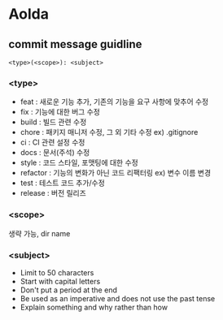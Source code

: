 # Aolda

## commit message guidline

```
<type>(<scope>): <subject>
```

### **\<type>**

- feat : 새로운 기능 추가, 기존의 기능을 요구 사항에 맞추어 수정
- fix : 기능에 대한 버그 수정
- build : 빌드 관련 수정
- chore : 패키지 매니저 수정, 그 외 기타 수정 ex) .gitignore
- ci : CI 관련 설정 수정
- docs : 문서(주석) 수정
- style : 코드 스타일, 포맷팅에 대한 수정
- refactor : 기능의 변화가 아닌 코드 리팩터링 ex) 변수 이름 변경
- test : 테스트 코드 추가/수정
- release : 버전 릴리즈

### **\<scope>**

생략 가능, dir name

### **\<subject>**

- Limit to 50 characters
- Start with capital letters
- Don't put a period at the end
- Be used as an imperative and does not use the past tense
- Explain something and why rather than how
